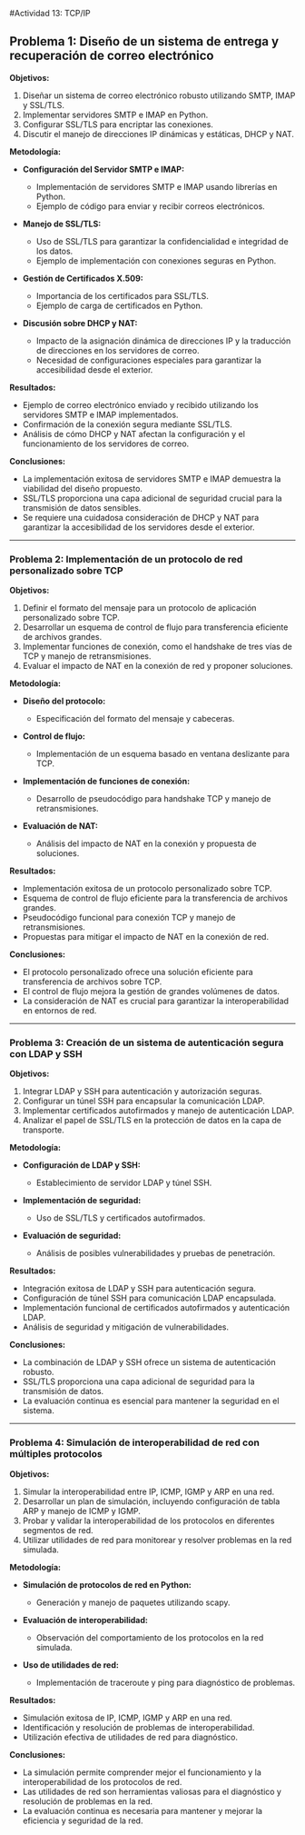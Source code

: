 #Actividad 13: TCP/IP

## Problema 1: Diseño de un sistema de entrega y recuperación de correo electrónico

**Objetivos:**
1. Diseñar un sistema de correo electrónico robusto utilizando SMTP, IMAP y SSL/TLS.
2. Implementar servidores SMTP e IMAP en Python.
3. Configurar SSL/TLS para encriptar las conexiones.
4. Discutir el manejo de direcciones IP dinámicas y estáticas, DHCP y NAT.

**Metodología:**

- **Configuración del Servidor SMTP e IMAP:**
  - Implementación de servidores SMTP e IMAP usando librerías en Python.
  - Ejemplo de código para enviar y recibir correos electrónicos.

- **Manejo de SSL/TLS:**
  - Uso de SSL/TLS para garantizar la confidencialidad e integridad de los datos.
  - Ejemplo de implementación con conexiones seguras en Python.

- **Gestión de Certificados X.509:**
  - Importancia de los certificados para SSL/TLS.
  - Ejemplo de carga de certificados en Python.

- **Discusión sobre DHCP y NAT:**
  - Impacto de la asignación dinámica de direcciones IP y la traducción de direcciones en los servidores de correo.
  - Necesidad de configuraciones especiales para garantizar la accesibilidad desde el exterior.

**Resultados:**
- Ejemplo de correo electrónico enviado y recibido utilizando los servidores SMTP e IMAP implementados.
- Confirmación de la conexión segura mediante SSL/TLS.
- Análisis de cómo DHCP y NAT afectan la configuración y el funcionamiento de los servidores de correo.

**Conclusiones:**
- La implementación exitosa de servidores SMTP e IMAP demuestra la viabilidad del diseño propuesto.
- SSL/TLS proporciona una capa adicional de seguridad crucial para la transmisión de datos sensibles.
- Se requiere una cuidadosa consideración de DHCP y NAT para garantizar la accesibilidad de los servidores desde el exterior.

---

### Problema 2: Implementación de un protocolo de red personalizado sobre TCP

**Objetivos:**
1. Definir el formato del mensaje para un protocolo de aplicación personalizado sobre TCP.
2. Desarrollar un esquema de control de flujo para transferencia eficiente de archivos grandes.
3. Implementar funciones de conexión, como el handshake de tres vías de TCP y manejo de retransmisiones.
4. Evaluar el impacto de NAT en la conexión de red y proponer soluciones.

**Metodología:**

- **Diseño del protocolo:**
  - Especificación del formato del mensaje y cabeceras.

- **Control de flujo:**
  - Implementación de un esquema basado en ventana deslizante para TCP.

- **Implementación de funciones de conexión:**
  - Desarrollo de pseudocódigo para handshake TCP y manejo de retransmisiones.

- **Evaluación de NAT:**
  - Análisis del impacto de NAT en la conexión y propuesta de soluciones.

**Resultados:**
- Implementación exitosa de un protocolo personalizado sobre TCP.
- Esquema de control de flujo eficiente para la transferencia de archivos grandes.
- Pseudocódigo funcional para conexión TCP y manejo de retransmisiones.
- Propuestas para mitigar el impacto de NAT en la conexión de red.

**Conclusiones:**
- El protocolo personalizado ofrece una solución eficiente para transferencia de archivos sobre TCP.
- El control de flujo mejora la gestión de grandes volúmenes de datos.
- La consideración de NAT es crucial para garantizar la interoperabilidad en entornos de red.

---

### Problema 3: Creación de un sistema de autenticación segura con LDAP y SSH

**Objetivos:**
1. Integrar LDAP y SSH para autenticación y autorización seguras.
2. Configurar un túnel SSH para encapsular la comunicación LDAP.
3. Implementar certificados autofirmados y manejo de autenticación LDAP.
4. Analizar el papel de SSL/TLS en la protección de datos en la capa de transporte.

**Metodología:**

- **Configuración de LDAP y SSH:**
  - Establecimiento de servidor LDAP y túnel SSH.

- **Implementación de seguridad:**
  - Uso de SSL/TLS y certificados autofirmados.

- **Evaluación de seguridad:**
  - Análisis de posibles vulnerabilidades y pruebas de penetración.

**Resultados:**
- Integración exitosa de LDAP y SSH para autenticación segura.
- Configuración de túnel SSH para comunicación LDAP encapsulada.
- Implementación funcional de certificados autofirmados y autenticación LDAP.
- Análisis de seguridad y mitigación de vulnerabilidades.

**Conclusiones:**
- La combinación de LDAP y SSH ofrece un sistema de autenticación robusto.
- SSL/TLS proporciona una capa adicional de seguridad para la transmisión de datos.
- La evaluación continua es esencial para mantener la seguridad en el sistema.

---

### Problema 4: Simulación de interoperabilidad de red con múltiples protocolos

**Objetivos:**
1. Simular la interoperabilidad entre IP, ICMP, IGMP y ARP en una red.
2. Desarrollar un plan de simulación, incluyendo configuración de tabla ARP y manejo de ICMP y IGMP.
3. Probar y validar la interoperabilidad de los protocolos en diferentes segmentos de red.
4. Utilizar utilidades de red para monitorear y resolver problemas en la red simulada.

**Metodología:**

- **Simulación de protocolos de red en Python:**
  - Generación y manejo de paquetes utilizando scapy.

- **Evaluación de interoperabilidad:**
  - Observación del comportamiento de los protocolos en la red simulada.

- **Uso de utilidades de red:**
  - Implementación de traceroute y ping para diagnóstico de problemas.

**Resultados:**
- Simulación exitosa de IP, ICMP, IGMP y ARP en una red.
- Identificación y resolución de problemas de interoperabilidad.
- Utilización efectiva de utilidades de red para diagnóstico.

**Conclusiones:**
- La simulación permite comprender mejor el funcionamiento y la interoperabilidad de los protocolos de red.
- Las utilidades de red son herramientas valiosas para el diagnóstico y resolución de problemas en la red.
- La evaluación continua es necesaria para mantener y mejorar la eficiencia y seguridad de la red.
